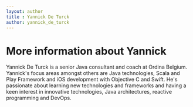 ```yaml
---
layout: author
title : Yannick De Turck
author: yannick_de_turck
---
```

# More information about Yannick
Yannick De Turck is a senior Java consultant and coach at Ordina Belgium. Yannick's focus areas amongst others are Java technologies, Scala and Play Framework and iOS development with Objective C and Swift. He's passionate about learning new technologies and frameworks and having a keen interest in innovative technologies, Java architectures, reactive programming and DevOps.